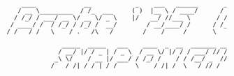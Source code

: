 <pre>
    ____             __            _    ___   ______       ______              
   / __ \_________  / /_  ___     ( )  |__ \ / ____/      / ____/___  ________ 
  / /_/ / ___/ __ \/ __ \/ _ \    |/   __/ //___ \       / /   / __ \/ ___/ _ \
 / ____/ /  / /_/ / /_/ /  __/        / __/____/ /      / /___/ /_/ / /  /  __/
/_/   /_/   \____/_.___/\___/        /____/_____/       \____/\____/_/   \___/ 
</pre>
<pre>
               _____  _____   ___    ____  _  __  _______ _________ 
              / __/ |/ / _ | / _ \  / __ \/ |/ / / ___/ // /  _/ _ \
             _\ \/    / __ |/ ___/ / /_/ /    / / /__/ _  // // ___/
            /___/_/|_/_/ |_/_/     \____/_/|_/  \___/_//_/___/_/       
</pre>
